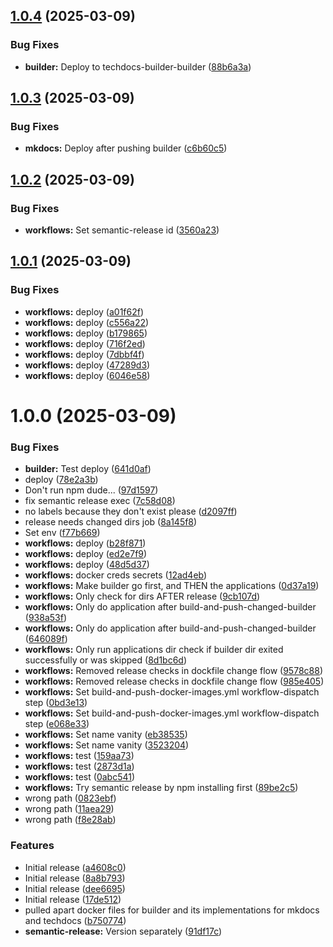 ## [1.0.4](https://github.com/webgrip/techdocs-builder/compare/builder-1.0.3...builder-1.0.4) (2025-03-09)


### Bug Fixes

* **builder:** Deploy to techdocs-builder-builder ([88b6a3a](https://github.com/webgrip/techdocs-builder/commit/88b6a3a0892fc0e66c10c064cb04ed306b5030b8))

## [1.0.3](https://github.com/webgrip/techdocs-builder/compare/builder-1.0.2...builder-1.0.3) (2025-03-09)


### Bug Fixes

* **mkdocs:** Deploy after pushing builder ([c6b60c5](https://github.com/webgrip/techdocs-builder/commit/c6b60c59b562149c568c3bb52b75afe6708ce898))

## [1.0.2](https://github.com/webgrip/techdocs-builder/compare/builder-1.0.1...builder-1.0.2) (2025-03-09)


### Bug Fixes

* **workflows:** Set semantic-release id ([3560a23](https://github.com/webgrip/techdocs-builder/commit/3560a233f9a63059759e1be9259e9f547a04f2a1))

## [1.0.1](https://github.com/webgrip/techdocs-builder/compare/builder-1.0.0...builder-1.0.1) (2025-03-09)


### Bug Fixes

* **workflows:** deploy ([a01f62f](https://github.com/webgrip/techdocs-builder/commit/a01f62f2e33ab3df5bbdd641d479b8356239004f))
* **workflows:** deploy ([c556a22](https://github.com/webgrip/techdocs-builder/commit/c556a221ffd065e0cdda8519d7a8ebfcd1d357bc))
* **workflows:** deploy ([b179865](https://github.com/webgrip/techdocs-builder/commit/b179865e989cbaab8ba5969548ff6ee2fe52a276))
* **workflows:** deploy ([716f2ed](https://github.com/webgrip/techdocs-builder/commit/716f2ed162a7b0d804ee81522f790d52a2ca71d6))
* **workflows:** deploy ([7dbbf4f](https://github.com/webgrip/techdocs-builder/commit/7dbbf4f42d48e76ac69811f0c640631b4517a2d9))
* **workflows:** deploy ([47289d3](https://github.com/webgrip/techdocs-builder/commit/47289d3f79a63c9542198f28322c4cc7611fc609))
* **workflows:** deploy ([6046e58](https://github.com/webgrip/techdocs-builder/commit/6046e581d535c0cd42be62b6ec3b6d1fbe2e8afb))

# 1.0.0 (2025-03-09)


### Bug Fixes

* **builder:** Test deploy ([641d0af](https://github.com/webgrip/techdocs-builder/commit/641d0af6f3c9fbdaddd4e3b02974e369210b1d4a))
* deploy ([78e2a3b](https://github.com/webgrip/techdocs-builder/commit/78e2a3b5ecbb551b83c8e49b2136562fdd5eac5c))
* Don't run npm dude... ([97d1597](https://github.com/webgrip/techdocs-builder/commit/97d15972d9a3ea8281e2653649299d32a32d6119))
* fix semantic release exec ([7c58d08](https://github.com/webgrip/techdocs-builder/commit/7c58d084096904d9e0a3fbd4f9b67a757a6343f7))
* no labels because they don't exist please ([d2097ff](https://github.com/webgrip/techdocs-builder/commit/d2097ff4ae782d6ffe24d27713ac557f6d19d729))
* release needs changed dirs job ([8a145f8](https://github.com/webgrip/techdocs-builder/commit/8a145f8ba0d7637df7e3a6e5a15e413cd6319853))
* Set env ([f77b669](https://github.com/webgrip/techdocs-builder/commit/f77b6691d8f1dc96937db6111a350769bde4676c))
* **workflows:** deploy ([b28f871](https://github.com/webgrip/techdocs-builder/commit/b28f871cab911aa6ea2970a83a0398b378d5d623))
* **workflows:** deploy ([ed2e7f9](https://github.com/webgrip/techdocs-builder/commit/ed2e7f993674f16b84535ad2830a3dd8431b49f8))
* **workflows:** deploy ([48d5d37](https://github.com/webgrip/techdocs-builder/commit/48d5d37099815e3eac2ba8ea29a710d488b137ff))
* **workflows:** docker creds secrets ([12ad4eb](https://github.com/webgrip/techdocs-builder/commit/12ad4eb978e9692793d2b7ecb06014da0c2d5faf))
* **workflows:** Make builder go first, and THEN the applications ([0d37a19](https://github.com/webgrip/techdocs-builder/commit/0d37a19cfc96586707eec3c479e480f69cd88481))
* **workflows:** Only check for dirs AFTER release ([9cb107d](https://github.com/webgrip/techdocs-builder/commit/9cb107d66011dc27df272aeab8c8d45039ab23aa))
* **workflows:** Only do application after build-and-push-changed-builder ([938a53f](https://github.com/webgrip/techdocs-builder/commit/938a53f0b6dd3f95a907e5fc99d5b42ddea6efdb))
* **workflows:** Only do application after build-and-push-changed-builder ([646089f](https://github.com/webgrip/techdocs-builder/commit/646089f9587f8cd5ded06a3e6e54bddc593438f3))
* **workflows:** Only run applications dir check if builder dir exited successfully or was skipped ([8d1bc6d](https://github.com/webgrip/techdocs-builder/commit/8d1bc6dc709ba3f93408096c9ab9a5ee3419f0f5))
* **workflows:** Removed release checks in dockfile change flow ([9578c88](https://github.com/webgrip/techdocs-builder/commit/9578c886b10f589bca2eeb0408d4c3bf6500286a))
* **workflows:** Removed release checks in dockfile change flow ([985e405](https://github.com/webgrip/techdocs-builder/commit/985e4055fddd58de79f546cb447ff69ea3abc4f5))
* **workflows:** Set build-and-push-docker-images.yml workflow-dispatch step ([0bd3e13](https://github.com/webgrip/techdocs-builder/commit/0bd3e1309aa3706996c026b4cf398fb3cfa5571a))
* **workflows:** Set build-and-push-docker-images.yml workflow-dispatch step ([e068e33](https://github.com/webgrip/techdocs-builder/commit/e068e33ac29b57045af2f8405076a8617b9b8067))
* **workflows:** Set name vanity ([eb38535](https://github.com/webgrip/techdocs-builder/commit/eb3853579fb5635250d8e57171f93afd7d655dbf))
* **workflows:** Set name vanity ([3523204](https://github.com/webgrip/techdocs-builder/commit/3523204466e2bdc7e93315598c346e573ffaa24d))
* **workflows:** test ([159aa73](https://github.com/webgrip/techdocs-builder/commit/159aa736ea6c5a21ede13d6d4bb60f2c65a8ea7b))
* **workflows:** test ([2873d1a](https://github.com/webgrip/techdocs-builder/commit/2873d1a4d1ae93d38ee6f0ee78f58b1a97e7bc92))
* **workflows:** test ([0abc541](https://github.com/webgrip/techdocs-builder/commit/0abc541ecbc65849894be00e3c46c53dc4b598f7))
* **workflows:** Try semantic release by npm installing first ([89be2c5](https://github.com/webgrip/techdocs-builder/commit/89be2c52edceacf241a874ca38d395988c42ba2f))
* wrong path ([0823ebf](https://github.com/webgrip/techdocs-builder/commit/0823ebfb28d98aa73de998f81e4e492376984aa4))
* wrong path ([11aea29](https://github.com/webgrip/techdocs-builder/commit/11aea2978922fc36ced47d8d984e70dc08920238))
* wrong path ([f8e28ab](https://github.com/webgrip/techdocs-builder/commit/f8e28ab497d885d86e9fcb9e68cdba251e3b0b38))


### Features

* Initial release ([a4608c0](https://github.com/webgrip/techdocs-builder/commit/a4608c0897cf9eef83b4156ed630a86b87d5f3b4))
* Initial release ([8a8b793](https://github.com/webgrip/techdocs-builder/commit/8a8b793bf3d1208e2348c67c8b7c7afda8a3a4cd))
* Initial release ([dee6695](https://github.com/webgrip/techdocs-builder/commit/dee6695988d4e949e365c231176c523da2f0d2f8))
* Initial release ([17de512](https://github.com/webgrip/techdocs-builder/commit/17de512778cba2097e3fe66b4187a474dbeb6102))
* pulled apart docker files for builder and its implementations for mkdocs and techdocs ([b750774](https://github.com/webgrip/techdocs-builder/commit/b7507743068aa82200fbc5d874807b8409b4b3b0))
* **semantic-release:** Version separately ([91df17c](https://github.com/webgrip/techdocs-builder/commit/91df17cd4b1d43c2b843d58f7612012c6617cfd9))

